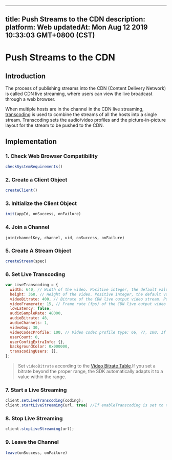 
---
title: Push Streams to the CDN
description: 
platform: Web
updatedAt: Mon Aug 12 2019 10:33:03 GMT+0800 (CST)
---
# Push Streams to the CDN
## Introduction

The process of publishing streams into the CDN (Content Delivery Network) is called CDN live streaming, where users can view the live broadcast through a web browser.

When multiple hosts are in the channel in the CDN live streaming, [transcoding](https://docs.agora.io/en/Agora%20Platform/terms?platform=All%20Platforms#transcoding) is used to combine the streams of all the hosts into a single stream. Transcoding sets the audio/video profiles and the picture-in-picture layout for the stream to be pushed to the CDN.

## Implementation

### 1. Check Web Browser Compatibility

```javascript
checkSystemRequirements()
```

### 2. Create a Client Object

```javascript
createClient()
```

### 3. Initialize the Client Object

```javascript
init(appId, onSuccess, onFailure)
```

### 4. Join a Channel

```
join(channelKey, channel, uid, onSuccess, onFailure)
```

### 5. Create A Stream Object

```javascript
createStream(spec)
```

### 6. Set Live Transcoding

```javascript
var LiveTranscoding = {
  width: 640, // Width of the video. Positive integer, the default value is 640. The value range is [16, 10000].
  height: 360, // Height of the video. Positive integer, the default value is 360. The value range is [16, 10000].
  videoBitrate: 400, // Bitrate of the CDN live output video stream. Positive integer. The default value is 400 Kbps. 
  videoFramerate: 15, // Frame rate (fps) of the CDN live output video stream. The default value is 15. Agora adjusts all values over 30 to 30.
  lowLatency: false,
  audioSampleRate: 48000,
  audioBitrate: 48,
  audioChannels: 1,
  videoGop: 30,
  videoCodecProfile: 100, // Video codec profile type: 66, 77, 100. If you set this parameter to other values, Agora adjusts it to the default value 100.
  userCount: 0,
  userConfigExtraInfo: {},
  backgroundColor: 0x000000,
  transcodingUsers: [],
};
```
> Set `videoBitrate` according to the [Video Bitrate Table](https://docs.agora.io/en/Interactive%20Broadcast/en/Video/API%20Reference/web/v2.9.0/interfaces/agorartc.videoencoderconfiguration.html?transId=2.9.0#bitrate).If you set a bitrate beyond the proper range, the SDK automatically adapts it to a value within the range.

### 7. Start a Live Streaming

```javascript
client.setLiveTranscoding(coding);
client.startLiveStreaming(url, true) //If enableTranscoding is set to true, setLiveTranscoding must be called before _startLiveStreaming.
```

### 8. Stop Live Streaming

```javascript
client.stopLiveStreaming(url);
```

### 9. Leave the Channel

```javascript
leave(onSuccess, onFailure)
```
